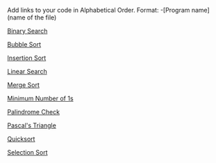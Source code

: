 Add links to your code in Alphabetical Order.
Format: -[Program name](name of the file)

[Binary Search](binary_search.js)

[Bubble Sort](bubble_sort.js)

[Insertion Sort](insertion_sort.js)

[Linear Search](linear_search.js)

[Merge Sort](Merge_Sort.js)

[Minimum Number of 1s](./min_number_of_1.js)

[Palindrome Check](Check_Palindrome.js)

[Pascal's Triangle](pascals_triangle.js)

[Quicksort](quicksort.js)

[Selection Sort](selection_sort.js)

